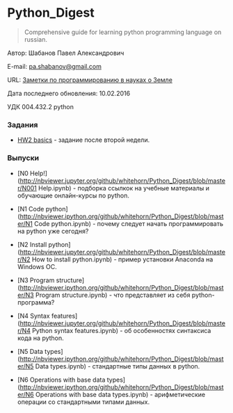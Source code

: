 ﻿# Python_Digest

> Comprehensive guide for learning python programming language on russian.

Автор: Шабанов Павел Александрович

E-mail: pa.shabanov@gmail.com

URL: [Заметки по программированию в науках о Земле](http://geofortran.blogspot.ru/)

Дата последнего обновления: 10.02.2016

УДК 004.432.2 python

### Задания

+ [HW2 basics](http://nbviewer.jupyter.org/github/whitehorn/Python_Digest/blob/master/HW_2(18)_students.ipynb) - задание после второй недели.

### Выпуски

+ [N0 Help!](http://nbviewer.jupyter.org/github/whitehorn/Python_Digest/blob/master/N001 Help.ipynb) - подборка ссылкок на учебные материалы и обучающие онлайн-курсы по python.

+ [N1 Code python](http://nbviewer.ipython.org/github/whitehorn/Python_Digest/blob/master/N1 Code python.ipynb) - почему следует начать программировать на python уже сегодня?

+ [N2 Install python](http://nbviewer.jupyter.org/github/whitehorn/Python_Digest/blob/master/N2 How to install python.ipynb) - пример установки Anaconda на Windows ОС.

+ [N3 Program structure](http://nbviewer.ipython.org/github/whitehorn/Python_Digest/blob/master/N3 Program structure.ipynb) - что представляет из себя python-программа?

+ [N4 Syntax features](http://nbviewer.jupyter.org/github/whitehorn/Python_Digest/blob/master/N4 Python syntax features.ipynb) - об особенностях синтаксиса кода на python.

+ [N5 Data types](http://nbviewer.ipython.org/github/whitehorn/Python_Digest/blob/master/N5 Data types.ipynb) - стандартные типы данных в python.

+ [N6 Operations with base data types](http://nbviewer.ipython.org/github/whitehorn/Python_Digest/blob/master/N6 Operations with base data types.ipynb) - арифметические операции со стандартными типами данных.
